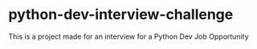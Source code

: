 # python-dev-interview-challenge
This is a project made for an interview for a Python Dev Job Opportunity
